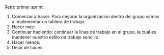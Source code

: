 Retro primer sprint:
1. Comenzar a hacer:  Para mejorar la organizacion dentro del grupo vamos a implementar un tablero de trabajo.
2. Hacer más: 
3. Continuar haciendo: continuar la linea de trabajo en el grupo, la cual es mantener nuestro estilo de trabajo sencillo.
4. Hacer menos: 
5. Dejar de hacer: